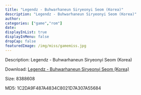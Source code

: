 ```yaml
---
title: "Legendz - Buhwarhaneun Siryeonyi Seom (Korea)"
description: "Legendz - Buhwarhaneun Siryeonyi Seom (Korea)"
author: 
categories: ["game","rom"]
date: 
displayInList: true
displayInMenu: false
dropCap: false
featuredImage: /img/miss/gamemiss.jpg
---
```


Description: Legendz - Buhwarhaneun Siryeonyi Seom (Korea)

Download: <a style="text-decoration:underline;" href="https://mega.nz/#!rKRm2YAI!5409XSlotJI64rnSl7-Al9q4ZC6sQ8LroeBfpc6Vctw" target = "_blank" rel = "nofollow" > Legendz - Buhwarhaneun Siryeonyi Seom (Korea)</a>

Size: 8388608

MD5: 1C2DA9F487A4834C8021D7A307A55684

